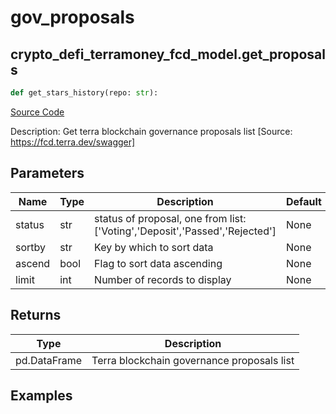 # gov_proposals

## crypto_defi_terramoney_fcd_model.get_proposals

```python
def get_stars_history(repo: str):
```
[Source Code](https://github.com/OpenBB-finance/OpenBBTerminal/tree/main/openbb_terminal/cryptocurrency/defi/terramoney_fcd_model.py#L195)

Description: Get terra blockchain governance proposals list [Source: https://fcd.terra.dev/swagger]

## Parameters

| Name | Type | Description | Default | Optional |
| ---- | ---- | ----------- | ------- | -------- |
| status | str | status of proposal, one from list: ['Voting','Deposit','Passed','Rejected'] | None | False |
| sortby | str | Key by which to sort data | None | False |
| ascend | bool | Flag to sort data ascending | None | False |
| limit | int | Number of records to display | None | False |

## Returns

| Type | Description |
| ---- | ----------- |
| pd.DataFrame | Terra blockchain governance proposals list |

## Examples


